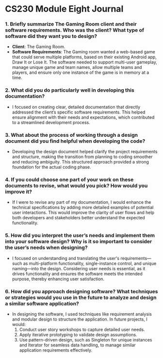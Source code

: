# CS230 Module Eight Journal

### 1. **Briefly summarize The Gaming Room client and their software requirements. Who was the client? What type of software did they want you to design?**
   - **Client**: The Gaming Room.
   - **Software Requirements**: The Gaming room wanted a web-based game that could serve multiple platforms, based on their existing Android app, Draw It or Lose It. The software needed to support multi-user gameplay, manage unique game and team names, allow multiple teams and players, and ensure only one instance of the game is in memory at a time.

### 2. **What did you do particularly well in developing this documentation?**
   - I focused on creating clear, detailed documentation that directly addressed the client’s specific software requirements. This helped ensure alignment with their needs and expectations, which contributed to a streamlined development process.

### 3. **What about the process of working through a design document did you find helpful when developing the code?**
   - Developing the design document helped clarify the project requirements and structure, making the transition from planning to coding smoother and reducing ambiguity. This structured approach provided a strong foundation for the actual coding phase.

### 4. **If you could choose one part of your work on these documents to revise, what would you pick? How would you improve it?**
   - If I were to revise any part of my documentation, I would enhance the technical specifications by adding more detailed examples of potential user interactions. This would improve the clarity of user flows and help both developers and stakeholders better understand the expected functionality.

### 5. **How did you interpret the user’s needs and implement them into your software design? Why is it so important to consider the user’s needs when designing?**
   - I focused on understanding and translating the user's requirements—such as multi-platform functionality, single-instance control, and unique naming—into the design. Considering user needs is essential, as it drives functionality and ensures the software meets the intended purpose, thereby enhancing user satisfaction.

### 6. **How did you approach designing software? What techniques or strategies would you use in the future to analyze and design a similar software application?**
   - In designing the software, I used techniques like requirement analysis and modular design to structure the application. In future projects, I would:
     1. Conduct user story workshops to capture detailed user needs.
     2. Apply iterative prototyping to validate design assumptions.
     3. Use pattern-driven design, such as Singleton for unique instances and Iterator for seamless data handling, to manage similar application requirements effectively.


